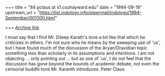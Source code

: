 +++
title = "84 pclaus at s1.csuhayward.edu"
date = "1994-09-18"
upstream_url = "https://list.indology.info/pipermail/indology/1994-September/001300.html"

+++
[Archive link](https://list.indology.info/pipermail/indology/1994-September/001300.html)

I must say that I find Mr. Dileep Karath's tone a bit like that
which he criticizes in others.  I'm not sure who he means by
the sweeping use of 'us', but I have found much of the discussion
of the Aryan/Dravidian topic something less than scholarly in
its assumptions and intentions.  I am not objecting ... only
pointing out ... but as one of 'us', I do not feel that the
discussion has gone beyond the bounds of academic debate, not
even the censorial buddhi tone Mr. Karanth introduces.
Peter Claus





